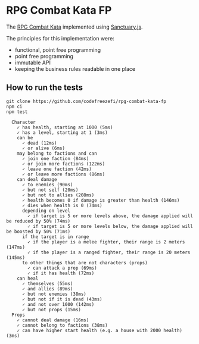 # RPG Combat Kata FP

The [RPG Combat Kata](https://de.slideshare.net/DanielOjedaLoisel/rpg-combat-kata) implemented using [Sanctuary.js](https://sanctuary.js.org/).

The principles for this implementation were:

- functional, point free programming
- point free programming
- immutable API
- keeping the business rules readable in one place

## How to run the tests

    git clone https://github.com/codefreezefi/rpg-combat-kata-fp
    npm ci
    npm test

```
  Character
    ✓ has health, starting at 1000 (5ms)
    ✓ has a level, starting at 1 (3ms)
    can be
      ✓ dead (12ms)
      ✓ or alive (6ms)
    may belong to factions and can
      ✓ join one faction (84ms)
      ✓ or join more factions (122ms)
      ✓ leave one faction (42ms)
      ✓ or leave more factions (86ms)
    can deal damage
      ✓ to enemies (90ms)
      ✓ but not self (20ms)
      ✓ but not to allies (208ms)
      ✓ health becomes 0 if damage is greater than health (146ms)
      ✓ dies when health is 0 (74ms)
      depending on level
        ✓ if target is 5 or more levels above, the damage applied will be reduced by 50% (74ms)
        ✓ if target is 5 or more levels below, the damage applied will be boosted by 50% (71ms)
      if the target is in range
        ✓ if the player is a melee fighter, their range is 2 meters (147ms)
        ✓ if the player is a ranged fighter, their range is 20 meters (145ms)
      to other things that are not characters (props)
        ✓ can attack a prop (69ms)
        ✓ if it has health (72ms)
    can heal
      ✓ themselves (55ms)
      ✓ and allies (89ms)
      ✓ but not enemies (38ms)
      ✓ but not if it is dead (43ms)
      ✓ and not over 1000 (142ms)
      ✓ but not props (15ms)
  Props
    ✓ cannot deal damage (16ms)
    ✓ cannot belong to factions (38ms)
    ✓ can have higher start health (e.g. a house with 2000 health) (3ms)
```
